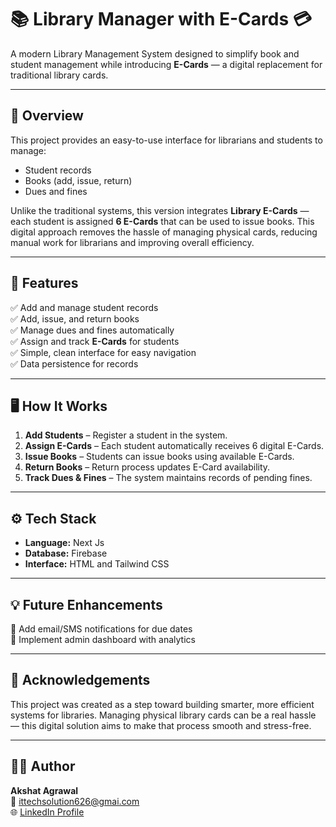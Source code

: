# 📚 Library Manager with E-Cards 💳  

A modern Library Management System designed to simplify book and student management while introducing **E-Cards** — a digital replacement for traditional library cards.  

---

## 🚀 Overview  

This project provides an easy-to-use interface for librarians and students to manage:  
- Student records  
- Books (add, issue, return)  
- Dues and fines  

Unlike the traditional systems, this version integrates **Library E-Cards** — each student is assigned **6 E-Cards** that can be used to issue books. This digital approach removes the hassle of managing physical cards, reducing manual work for librarians and improving overall efficiency.  

---

## 🧩 Features  

✅ Add and manage student records  
✅ Add, issue, and return books  
✅ Manage dues and fines automatically  
✅ Assign and track **E-Cards** for students  
✅ Simple, clean interface for easy navigation  
✅ Data persistence for records  

---

## 🖥️ How It Works  

1. **Add Students** – Register a student in the system.  
2. **Assign E-Cards** – Each student automatically receives 6 digital E-Cards.  
3. **Issue Books** – Students can issue books using available E-Cards.  
4. **Return Books** – Return process updates E-Card availability.  
5. **Track Dues & Fines** – The system maintains records of pending fines.  

---

## ⚙️ Tech Stack  

- **Language:** Next Js  
- **Database:** Firebase  
- **Interface:** HTML and Tailwind CSS  

---

## 💡 Future Enhancements  

🔹 Add email/SMS notifications for due dates  
🔹 Implement admin dashboard with analytics  

---

## 🙌 Acknowledgements  

This project was created as a step toward building smarter, more efficient systems for libraries. Managing physical library cards can be a real hassle — this digital solution aims to make that process smooth and stress-free.  

---

## 🧑‍💻 Author  

**Akshat Agrawal**  
📧 ittechsolution626@gmai.com  
🌐 [LinkedIn Profile](https://linkedin.com/in/akshatagr02)  
